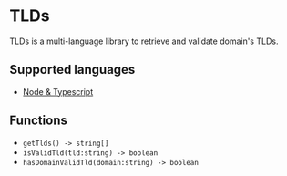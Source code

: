 # TLDs

TLDs is a multi-language library to retrieve and validate domain's TLDs.

## Supported languages

- [Node & Typescript](./node/README.md)

## Functions

- `getTlds() -> string[]`
- `isValidTld(tld:string) -> boolean`
- `hasDomainValidTld(domain:string) -> boolean`
